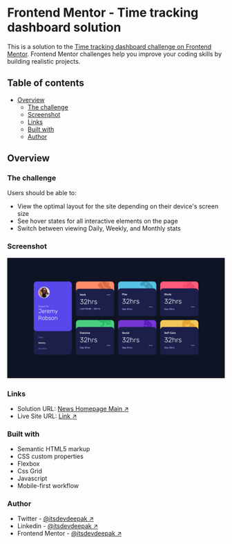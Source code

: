 # Frontend Mentor - Time tracking dashboard solution

This is a solution to the [Time tracking dashboard challenge on Frontend Mentor](https://www.frontendmentor.io/challenges/time-tracking-dashboard-UIQ7167Jw). Frontend Mentor challenges help you improve your coding skills by building realistic projects.

## Table of contents

- [Overview](#overview)
  - [The challenge](#the-challenge)
  - [Screenshot](#screenshot)
  - [Links](#links)
  - [Built with](#built-with)
  - [Author](#author)

## Overview

### The challenge

Users should be able to:

- View the optimal layout for the site depending on their device's screen size
- See hover states for all interactive elements on the page
- Switch between viewing Daily, Weekly, and Monthly stats

### Screenshot

![](.github/images/screenshot.png)

### Links

- Solution URL: [News Homepage Main ↗](https://www.frontendmentor.io/solutions/time-tracking-dashboard-sOdlH43M8O)
- Live Site URL: [Link ↗](https://itsdevdeepak.github.io/time-tracking-dashboard)

### Built with

- Semantic HTML5 markup
- CSS custom properties
- Flexbox
- Css Grid
- Javascript
- Mobile-first workflow

### Author

- Twitter - [@itsdevdeepak ↗](https://www.twitter.com/itsdevdeepak)
- Linkedin - [@itsdevdeepak ↗](https://www.linkedin.com/in/itsdevdeepak)
- Frontend Mentor - [@itsdevdeepak ↗](https://www.frontendmentor.io/profile/itsdevdeepak)
